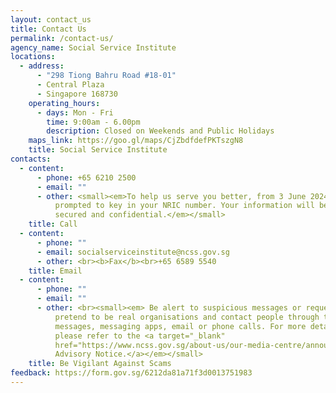 ```yaml
---
layout: contact_us
title: Contact Us
permalink: /contact-us/
agency_name: Social Service Institute
locations:
  - address:
      - "298 Tiong Bahru Road #18-01"
      - Central Plaza
      - Singapore 168730
    operating_hours:
      - days: Mon - Fri
        time: 9:00am - 6.00pm
        description: Closed on Weekends and Public Holidays
    maps_link: https://goo.gl/maps/CjZbdfdefPKTszgN8
    title: Social Service Institute
contacts:
  - content:
      - phone: +65 6210 2500
      - email: ""
      - other: <small><em>To help us serve you better, from 3 June 2024, you will be
          prompted to key in your NRIC number. Your information will be kept
          secured and confidential.</em></small>
    title: Call
  - content:
      - phone: ""
      - email: socialserviceinstitute@ncss.gov.sg
      - other: <br><b>Fax</b><br>+65 6589 5540
    title: Email
  - content:
      - phone: ""
      - email: ""
      - other: <br><small><em> Be alert to suspicious messages or requests. Scammers may
          pretend to be real organisations and contact people through text
          messages, messaging apps, email or phone calls. For more details,
          please refer to the <a target="_blank"
          href="https://www.ncss.gov.sg/about-us/our-media-centre/announcements-and-advisories/scam-advisory">Scam
          Advisory Notice.</a></em></small>
    title: Be Vigilant Against Scams
feedback: https://form.gov.sg/6212da81a71f3d0013751983
---
```

